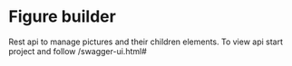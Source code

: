 # Figure builder

Rest api to manage pictures and their children elements.
To view api start project and follow /swagger-ui.html#